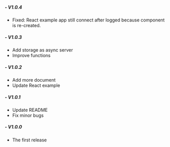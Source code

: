 ##### - V1.0.4
 + Fixed: React example app still connect after logged because component is re-created.
##### - V1.0.3
 + Add storage as async server
 + Improve functions
##### - V1.0.2
 + Add more document
 + Update React example
##### - V1.0.1
 + Update README
 + Fix minor bugs
##### - V1.0.0
 + The first release